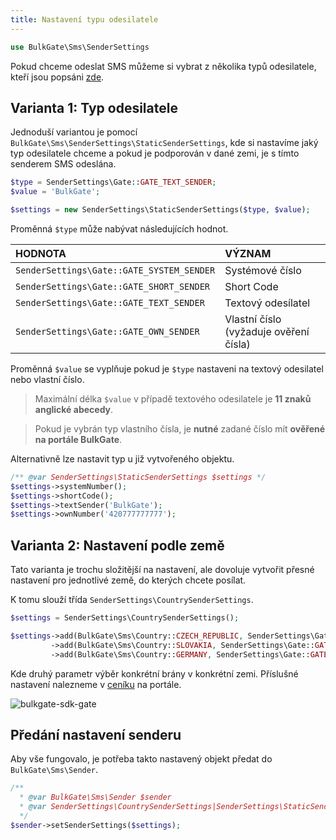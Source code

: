 ```yaml
---
title: Nastavení typu odesilatele
---
```


``` php
use BulkGate\Sms\SenderSettings
```

Pokud chceme odeslat SMS můžeme si vybrat z několika typů odesilatele, kteří jsou popsáni [zde](sender-type.md).

## Varianta 1: Typ odesilatele

Jednoduší variantou je pomocí `BulkGate\Sms\SenderSettings\StaticSenderSettings`, kde si nastavíme jaký typ odesilatele chceme a pokud je podporován v dané zemi, je s tímto senderem SMS odeslána.

``` php
$type = SenderSettings\Gate::GATE_TEXT_SENDER;
$value = 'BulkGate';

$settings = new SenderSettings\StaticSenderSettings($type, $value); 
```
Proměnná `$type` může nabývat následujících hodnot.

| HODNOTA| VÝZNAM|
|:--- |:---|
|`SenderSettings\Gate::GATE_SYSTEM_SENDER` |Systémové číslo| 
|`SenderSettings\Gate::GATE_SHORT_SENDER`|Short Code| 
|`SenderSettings\Gate::GATE_TEXT_SENDER` |Textový odesílatel| 
|`SenderSettings\Gate::GATE_OWN_SENDER` |Vlastní číslo (vyžaduje ověření čísla)| 

Proměnná `$value` se vyplňuje pokud je `$type` nastaveni na textový odesilatel nebo vlastní číslo.

> Maximální délka `$value` v případě textového odesilatele je **11 znaků anglické abecedy**.

> Pokud je vybrán typ vlastního čísla, je **nutné** zadané číslo mít **ověřené na portále BulkGate**.

Alternativně lze nastavit typ u již vytvořeného objektu.

``` php
/** @var SenderSettings\StaticSenderSettings $settings */
$settings->systemNumber();
$settings->shortCode();
$settings->textSender('BulkGate');
$settings->ownNumber('420777777777');
```

## Varianta 2: Nastavení podle země

Tato varianta je trochu složitější na nastavení, ale dovoluje vytvořit přesné nastavení pro jednotlivé země, do kterých chcete posílat.

K tomu slouží třída `SenderSettings\CountrySenderSettings`.

``` php
$settings = SenderSettings\CountrySenderSettings();

$settings->add(BulkGate\Sms\Country::CZECH_REPUBLIC, SenderSettings\Gate::GATE2)
         ->add(BulkGate\Sms\Country::SLOVAKIA, SenderSettings\Gate::GATE5, '421906123456')
         ->add(BulkGate\Sms\Country::GERMANY, SenderSettings\Gate::GATE3, 'BulkGate');
```

Kde druhý parametr výběr konkrétní brány v konkrétní zemi. Příslušné nastavení nalezneme v [ceníku](https://portal.bulkgate.com/sms-price/list) na portále.

![bulkgate-sdk-gate](https://github.com/BulkGate/help/raw/master/website/static/img/sdk-gate.png)

## Předání nastavení senderu

Aby vše fungovalo, je potřeba takto nastavený objekt předat do `BulkGate\Sms\Sender`.

``` php
/** 
  * @var BulkGate\Sms\Sender $sender
  * @var SenderSettings\CountrySenderSettings|SenderSettings\StaticSenderSettings $settings
  */
$sender->setSenderSettings($settings);
```
